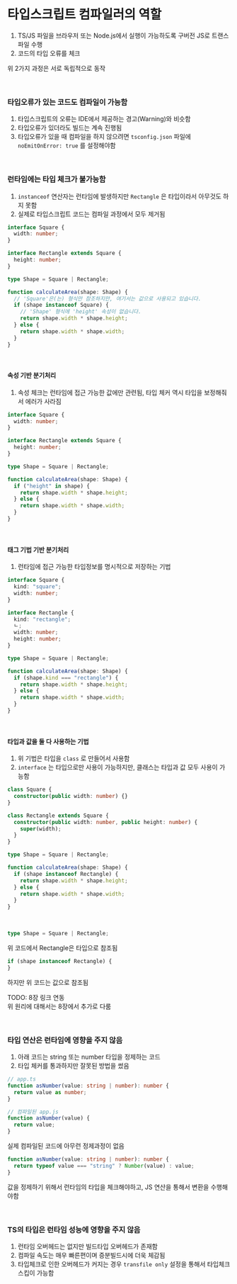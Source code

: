 # 타입스크립트 컴파일러의 역할

1. TS/JS 파일을 브라우저 또는 Node.js에서 실행이 가능하도록 구버전 JS로 트랜스파일 수행
2. 코드의 타입 오류를 체크

위 2가지 과정은 서로 독립적으로 동작

<br/>

### 타입오류가 있는 코드도 컴파일이 가능함

1. 타입스크립트의 오류는 IDE에서 제공하는 경고(Warning)와 비슷함
2. 타입오류가 있더라도 빌드는 계속 진행됨
3. 타입오류가 있을 때 컴파일을 하지 않으려면 `tsconfig.json` 파일에 `noEmitOnError: true` 를 설정해야함

<br/>

### 런타임에는 타입 체크가 불가능함

1. `instanceof` 연산자는 런타임에 발생하지만 `Rectangle` 은 타입이라서 아무것도 하지 못함
2. 실제로 타입스크립트 코드는 컴파일 과정에서 모두 제거됨

```ts
interface Square {
  width: number;
}

interface Rectangle extends Square {
  height: number;
}

type Shape = Square | Rectangle;

function calculateArea(shape: Shape) {
  // 'Square'은(는) 형식만 참조하지만, 여기서는 값으로 사용되고 있습니다.
  if (shape instanceof Square) {
    // 'Shape' 형식에 'height' 속성이 없습니다.
    return shape.width * shape.height;
  } else {
    return shape.width * shape.width;
  }
}
```

<br/>

#### 속성 기반 분기처리

1. 속성 체크는 런타임에 접근 가능한 값에만 관련됨, 타입 체커 역시 타입을 보정해줘서 에러가 사라짐

```ts
interface Square {
  width: number;
}

interface Rectangle extends Square {
  height: number;
}

type Shape = Square | Rectangle;

function calculateArea(shape: Shape) {
  if ("height" in shape) {
    return shape.width * shape.height;
  } else {
    return shape.width * shape.width;
  }
}
```

<br/>

#### 태그 기법 기반 분기처리

1. 런타임에 접근 가능한 타입정보를 명시적으로 저장하는 기법

```ts
interface Square {
  kind: "square";
  width: number;
}

interface Rectangle {
  kind: "rectangle";
  ㄴ;
  width: number;
  height: number;
}

type Shape = Square | Rectangle;

function calculateArea(shape: Shape) {
  if (shape.kind === "rectangle") {
    return shape.width * shape.height;
  } else {
    return shape.width * shape.width;
  }
}
```

<br/>

#### 타입과 값을 둘 다 사용하는 기법

1. 위 기법은 타입을 `class` 로 만들어서 사용함
2. `interface` 는 타입으로만 사용이 가능하지만, 클래스는 타입과 값 모두 사용이 가능함

```ts
class Square {
  constructor(public width: number) {}
}

class Rectangle extends Square {
  constructor(public width: number, public height: number) {
    super(width);
  }
}

type Shape = Square | Rectangle;

function calculateArea(shape: Shape) {
  if (shape instanceof Rectangle) {
    return shape.width * shape.height;
  } else {
    return shape.width * shape.width;
  }
}
```

<br/>

```ts
type Shape = Square | Rectangle;
```

위 코드에서 Rectangle은 타입으로 참조됨

```ts
if (shape instanceof Rectangle) {
}
```

하지만 위 코드는 값으로 참조됨

TODO: 8장 링크 연동  
위 원리에 대해서는 8장에서 추가로 다룸

<br/>

### 타입 연산은 런타임에 영향을 주지 않음

1. 아래 코드는 string 또는 number 타입을 정제하는 코드
2. 타입 체커를 통과하지만 잘못된 방법을 썼음

```ts
// app.ts
function asNumber(value: string | number): number {
  return value as number;
}
```

```js
// 컴파일된 app.js
function asNumber(value) {
  return value;
}
```

실제 컴파일된 코드에 아무런 정제과정이 없음

```ts
function asNumber(value: string | number): number {
  return typeof value === "string" ? Number(value) : value;
}
```

값을 정제하기 위해서 런타임의 타입을 체크해야하고, JS 연산을 통해서 변환을 수행해야함

<br/>

### TS의 타입은 런타임 성능에 영향을 주지 않음

1. 런타임 오버헤드는 없지만 빌드타입 오버헤드가 존재함
2. 컴파일 속도는 매우 빠른편이며 증분빌드시에 더욱 체감됨
3. 타입체크로 인한 오버헤드가 커지는 경우 `transfile only` 설정을 통해서 타입체크 스킵이 가능함
